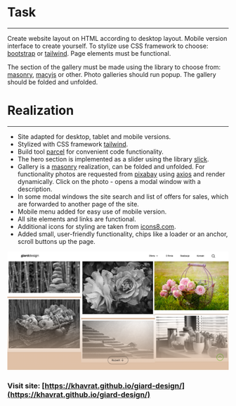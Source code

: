 # Task
---
Create website layout on HTML according to desktop layout. Mobile version interface to create yourself. To stylize use CSS framework to choose: [bootstrap](https://getbootstrap.com/) or [tailwind](https://tailwindcss.com/). Page elements must be functional.

The section of the gallery must be made using the library to choose from: [masonry](https://masonry.desandro.com/), [macyjs](http://macyjs.com/) or other. Photo galleries should run popup. The gallery should  be folded and unfolded.

# Realization
---
- Site adapted for desktop, tablet and mobile versions. 
- Stylized with CSS framework [tailwind](https://tailwindcss.com/). 
- Build tool [parcel](https://parceljs.org/) for convenient code functionality.  
- The hero section is implemented as a slider using the library [slick](https://www.npmjs.com/package/slick-carousel).  
- Gallery is a [masonry](https://masonry.desandro.com/) realization, can be folded and unfolded. For functionality photos are requested from [pixabay](https://pixabay.com/api/) using [axios](https://www.npmjs.com/package/axios) and render dynamically. Click on the photo - opens a modal window with a description.
- In some modal windows the site search and list of offers for sales, which are forwarded to another page of the site. 
- Mobile menu added for easy use of mobile version. 
- All site elements and links are functional.
- Additional icons for styling are taken from [icons8.com](https://icons8.com/icons/).  
- Added small, user-friendly functionality, chips like a loader or an anchor, scroll buttons up the page.

![Screenshot](./src/images/screenshots/forReadme.png)

### Visit site: [https://khavrat.github.io/giard-design/](https://khavrat.github.io/giard-design/)




